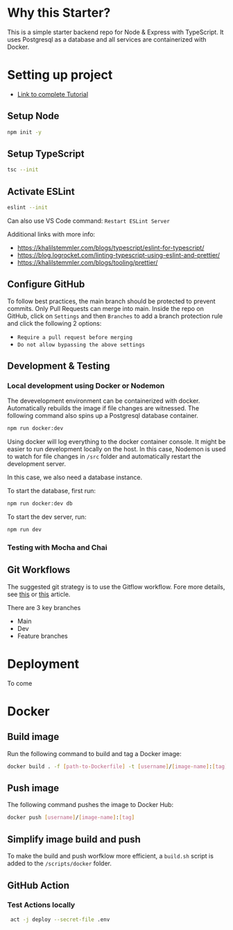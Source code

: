 # Why this Starter?

This is a simple starter backend repo for Node & Express with TypeScript. It uses Postgresql as a database and all services are containerized with Docker.

# Setting up project

-   [Link to complete Tutorial](https://cloudnweb.dev/2019/09/building-a-production-ready-node-js-app-with-typescript-and-docker/)

## Setup Node

```bash
npm init -y
```

## Setup TypeScript

```bash
tsc --init
```

## Activate ESLint

```bash
eslint --init
```

Can also use VS Code command: `Restart ESLint Server`

Additional links with more info:

-   https://khalilstemmler.com/blogs/typescript/eslint-for-typescript/
-   https://blog.logrocket.com/linting-typescript-using-eslint-and-prettier/
-   https://khalilstemmler.com/blogs/tooling/prettier/

## Configure GitHub

To follow best practices, the main branch should be protected to prevent commits. Only Pull Requests can merge into main. Inside the repo on GitHub, click on `Settings` and then `Branches` to add a branch protection rule and click the following 2 options:

-   `Require a pull request before merging`
-   `Do not allow bypassing the above settings`

## Development & Testing

### Local development using Docker or Nodemon

The devevelopment environment can be containerized with docker. Automatically rebuilds the image if file changes are witnessed. The following command also spins up a Postgresql database container.

```sh
npm run docker:dev
```

Using docker will log everything to the docker container console. It might be easier to run development locally on the host. In this case, Nodemon is used to watch for file changes in `/src` folder and automatically restart the development server.

In this case, we also need a database instance.

To start the database, first run:

```sh
npm run docker:dev db
```

To start the dev server, run:

```sh
npm run dev
```

### Testing with Mocha and Chai

## Git Workflows

The suggested git strategy is to use the Gitflow workflow. Fore more details, see [this](https://nvie.com/posts/a-successful-git-branching-model/) or [this](https://www.atlassian.com/git/tutorials/comparing-workflows/gitflow-workflow) article.

There are 3 key branches

-   Main
-   Dev
-   Feature branches

# Deployment

To come

# Docker

## Build image

Run the following command to build and tag a Docker image:

```bash
docker build . -f [path-to-Dockerfile] -t [username]/[image-name]:[tag]
```

## Push image

The following command pushes the image to Docker Hub:

```bash
docker push [username]/[image-name]:[tag]
```

## Simplify image build and push

To make the build and push worfklow more efficient, a `build.sh` script is added to the `/scripts/docker` folder.

## GitHub Action

### Test Actions locally

```bash
 act -j deploy --secret-file .env
```
